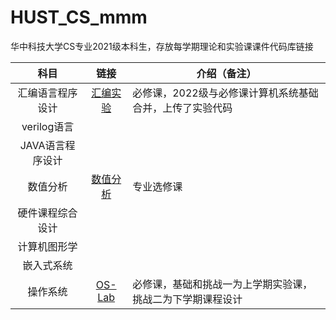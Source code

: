 # HUST_CS_mmm
华中科技大学CS专业2021级本科生，存放每学期理论和实验课课件代码库链接

| **科目** | **链接** | **介绍（备注）** |
|:-------:|:-------:|-------|
| 汇编语言程序设计 |  [汇编实验](https://github.com/m2214x/HUST_Assembly_lab) | 必修课，2022级与必修课计算机系统基础合并，上传了实验代码 |
| verilog语言 |  |  |
| JAVA语言程序设计 |  |  |
| 数值分析 | [数值分析](https://github.com/m2214x/HUST_CS_Data-Analysis) | 专业选修课 |
| 硬件课程综合设计 |  |  |
| 计算机图形学 |  |  | 
| 嵌入式系统 |  |  |
| 操作系统 | [OS-Lab](https://github.com/m2214x/OS_Lab_HUST) | 必修课，基础和挑战一为上学期实验课，挑战二为下学期课程设计 |

